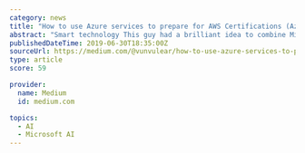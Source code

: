 ```yaml
---
category: news
title: "How to use Azure services to prepare for AWS Certifications (Azure Cognitive Services — LUIS, Azure SQL and Skype)"
abstract: "Smart technology This guy had a brilliant idea to combine Microsoft Azure SQL and Cognitive Services to create a bot that can be used to play Trivia. Using LUIS, he developed a bot for Skype that it is using the Azure SQL to fetch question-related to AWS ..."
publishedDateTime: 2019-06-30T18:35:00Z
sourceUrl: https://medium.com/@vunvulear/how-to-use-azure-services-to-prepare-for-aws-certifications-azure-cognitive-services-luis-e4eca3d53609
type: article
score: 59

provider:
  name: Medium
  id: medium.com

topics:
  - AI
  - Microsoft AI
---
```

